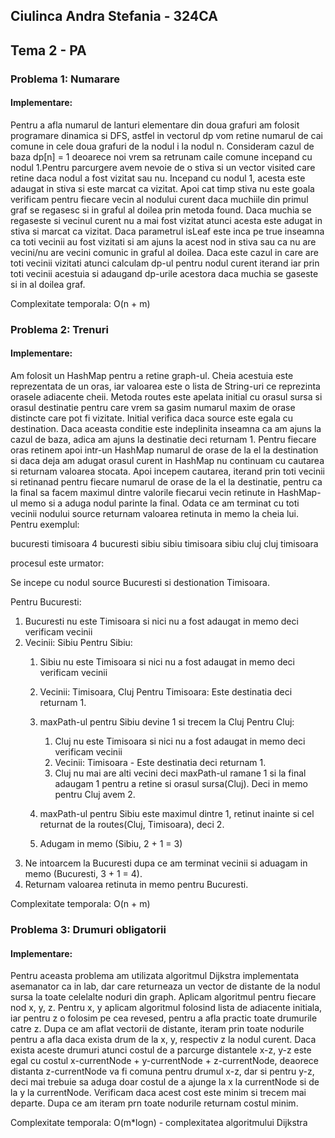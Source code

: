 ## Ciulinca Andra Stefania - 324CA
## Tema 2 - PA

### Problema 1: Numarare
#### Implementare: 
Pentru a afla numarul de lanturi elementare din doua grafuri am folosit programare dinamica si DFS, astfel in vectorul dp vom retine numarul de cai comune in cele doua grafuri de la nodul i la nodul n. Consideram cazul de baza dp[n] = 1 deoarece noi vrem sa retrunam caile comune incepand cu nodul 1.Pentru parcurgere avem nevoie de o stiva si un vector visited care retine daca nodul a fost vizitat sau nu. Incepand cu nodul 1, acesta este adaugat in stiva si este marcat ca vizitat. Apoi cat timp stiva nu este goala verificam pentru fiecare vecin al nodului curent daca muchiile din primul graf se regasesc si in graful al doilea prin metoda found. Daca muchia se regaseste si vecinul curent nu a mai fost vizitat atunci acesta este adugat in stiva si marcat ca vizitat. Daca parametrul isLeaf este inca pe true inseamna ca toti vecinii au fost vizitati si am ajuns la acest nod in stiva sau ca nu are vecini/nu are vecini comunic in graful al doilea. Daca este cazul in care are toti vecinii vizitati atunci calculam dp-ul pentru nodul curent iterand iar prin toti vecinii acestuia si adaugand dp-urile acestora daca muchia se gaseste si in al doilea graf.

Complexitate temporala: O(n + m)

### Problema 2: Trenuri
#### Implementare: 
Am folosit un HashMap pentru a retine graph-ul. Cheia acestuia este reprezentata de un oras, iar valoarea este o lista de String-uri ce reprezinta orasele adiacente cheii.
Metoda routes este apelata initial cu orasul sursa si orasul destinatie pentru care vrem sa gasim numarul maxim de orase distincte care pot fi vizitate. Initial verifica daca source este egala cu destination. Daca aceasta conditie este indeplinita inseamna ca am ajuns la cazul de baza, adica am ajuns la destinatie deci returnam 1. Pentru fiecare oras retinem apoi intr-un HashMap numarul de orase de la el la destination si daca deja am adugat orasul curent in HashMap nu continuam cu cautarea si returnam valoarea stocata. Apoi incepem cautarea, iterand prin toti vecinii si retinanad pentru fiecare numarul de orase de la el la destinatie, pentru ca la final sa facem maximul dintre valorile fiecarui vecin retinute in HashMap-ul memo si a aduga nodul parinte la final. Odata ce am terminat cu toti vecinii nodului source returnam valoarea retinuta in memo la cheia lui.
Pentru exemplul:

bucuresti timisoara
4
bucuresti sibiu
sibiu timisoara
sibiu cluj
cluj timisoara 

procesul este urmator:

Se incepe cu nodul source Bucuresti si destionation Timisoara.

Pentru Bucuresti: 
1. Bucuresti nu este Timisoara si nici nu a fost adaugat in memo deci verificam vecinii
2. Vecinii: Sibiu
	Pentru Sibiu: 
	1. Sibiu nu este Timisoara si nici nu a fost adaugat in memo deci verificam vecinii
	2. Vecinii: Timisoara, Cluj
	Pentru Timisoara: Este destinatia deci returnam 1.
	3. maxPath-ul pentru Sibiu devine 1 si trecem la Cluj
	Pentru Cluj:
		1. Cluj nu este Timisoara si nici nu a fost adaugat in memo deci verificam vecinii
		2. Vecinii: Timisoara - Este destinatia deci returnam 1.
		3. Cluj nu mai are alti vecini deci maxPath-ul ramane 1 si la final adaugam 1 pentru a retine si orasul sursa(Cluj). Deci in memo pentru Cluj avem 2.
	
	4. maxPath-ul pentru Sibiu este maximul dintre 1, retinut inainte si cel returnat de la routes(Cluj, Timisoara), deci 2.
	5. Adugam in memo (Sibiu, 2 + 1 = 3)
3. Ne intoarcem la Bucuresti dupa ce am terminat vecinii si aduagam in memo (Bucuresti, 3 + 1 = 4).
4. Returnam valoarea retinuta in memo pentru Bucuresti.

Complexitate temporala: O(n + m)

### Problema 3: Drumuri obligatorii
#### Implementare: 
Pentru aceasta problema am utilizata algoritmul Dijkstra implementata asemanator ca in lab, dar care returneaza un vector de distante de la nodul sursa la toate celelalte noduri din graph.
Aplicam algoritmul pentru fiecare nod x, y, z. Pentru x, y aplicam algoritmul folosind lista de adiacente initiala, iar pentru z o folosim pe cea revesed, pentru a afla practic toate drumurile catre z. Dupa ce am aflat vectorii de distante, iteram prin toate nodurile pentru a afla daca exista drum de la x, y, respectiv z la nodul curent. Daca exista aceste drumuri atunci costul de a parcurge distantele x-z, y-z este egal cu costul x-currentNode + y-currentNode + z-currentNode, deaorece distanta z-currentNode va fi comuna pentru drumul x-z, dar si pentru y-z, deci mai trebuie sa aduga doar costul de a ajunge la x la currentNode si de la y la currentNode. Verificam daca acest cost este minim si trecem mai departe. Dupa ce am iteram prn toate nodurile returnam costul minim.

Complexitate temporala: O(m*logn) - complexitatea algoritmului Dijkstra
